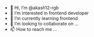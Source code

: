 - 👋 Hi, I’m @akash12-rgb
- 👀 I’m interested in frontend developer
- 🌱 I’m currently learning frontend
- 💞️ I’m looking to collaborate on ...
- 📫 How to reach me ...

<!---
akash12-rgb/akash12-rgb is a ✨ special ✨ repository because its `README.md` (this file) appears on your GitHub profile.
You can click the Preview link to take a look at your changes.
--->
